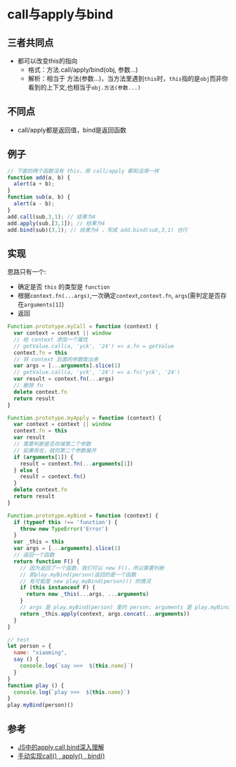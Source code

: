 # call与apply与bind

## 三者共同点
- 都可以改变this的指向  
  * 格式：方法.call/apply/bind(obj, 参数...)  
  * 解析：相当于 方法(参数...)，当方法里遇到`this`时，`this`指的是`obj`而非你看到的上下文,也相当于`obj.方法(参数...)`

## 不同点
- call/apply都是返回值，bind是返回函数

## 例子 
```js
// 下面的两个函数没有 this，用 call/apply 都和没用一样
function add(a, b) {
  alert(a + b);
}
function sub(a, b) {
  alert(a - b);
}
add.call(sub,3,1); // 结果为4
add.apply(sub,[3,1]); // 结果为4
add.bind(sub)(3,1); // 结果为4 ，写成 add.bind(sub,3,1) 也行
```

## 实现
思路只有一个:
- 确定是否 `this` 的类型是 `function`
- 根据`context.fn(...args)`,一次确定`context`,`context.fn`, `args`(需判定是否存在`arguments[1]`)
- 返回
```js
Function.prototype.myCall = function (context) {
  var context = context || window
  // 给 context 添加一个属性
  // getValue.call(a, 'yck', '24') => a.fn = getValue
  context.fn = this
  // 将 context 后面的参数取出来
  var args = [...arguments].slice(1)
  // getValue.call(a, 'yck', '24') => a.fn('yck', '24')
  var result = context.fn(...args)
  // 删除 fn
  delete context.fn
  return result
}
```
```js
Function.prototype.myApply = function (context) {
  var context = context || window
  context.fn = this
  var result
  // 需要判断是否存储第二个参数
  // 如果存在，就将第二个参数展开
  if (arguments[1]) {
    result = context.fn(...arguments[1])
  } else {
    result = context.fn()
  }
  delete context.fn
  return result
}
```
```js
Function.prototype.myBind = function (context) {
  if (typeof this !== 'function') {
    throw new TypeError('Error')
  }
  var _this = this
  var args = [...arguments].slice(1)
  // 返回一个函数
  return function F() {
    // 因为返回了一个函数，我们可以 new F()，所以需要判断 
    // 即play.myBind(person)返回的是一个函数
    // 有可能是 new play.myBind(person)() 的情况
    if (this instanceof F) {
      return new _this(...args, ...arguments)
    }
    // args 是 play.myBind(person) 里的 person; arguments 是 play.myBind(person)() 里的 () 
    return _this.apply(context, args.concat(...arguments))
  }
}

// test
let person = {
  name: "xiaoming",
  say () {
    console.log(`say >>>  ${this.name}`)
  }
}
function play () {
  console.log(`play >>>  ${this.name}`)
}
play.myBind(person)()
```

## 参考
- [JS中的apply,call,bind深入理解](https://www.cnblogs.com/jone-chen/p/5033682.html)
- [手动实现call() , apply() , bind()](https://blog.csdn.net/qq_36367995/article/details/81319852)